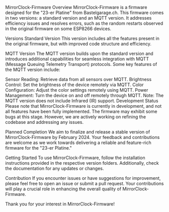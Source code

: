 MirrorClock-Firmware
Overview
MirrorClock-Firmware is a firmware designed for the "23-er Platine" from Bastelgarage.ch. This firmware comes in two versions: a standard version and an MQTT version. It addresses efficiency issues and resolves errors, such as the random restarts observed in the original firmware on some ESP8266 devices.

Versions
Standard Version
This version includes all the features present in the original firmware, but with improved code structure and efficiency.

MQTT Version
The MQTT version builds upon the standard version and introduces additional capabilities for seamless integration with MQTT (Message Queuing Telemetry Transport) protocols. Some key features of the MQTT version include:

Sensor Reading: Retrieve data from all sensors over MQTT.
Brightness Control: Set the brightness of the device remotely via MQTT.
Color Configuration: Adjust the color settings remotely using MQTT.
Power Management: Turn the device on and off remotely through MQTT.
Note: The MQTT version does not include Infrared (IR) support.
Development Status
Please note that MirrorClock-Firmware is currently in development, and not all features have been fully implemented. The firmware may exhibit some bugs at this stage. However, we are actively working on refining the codebase and addressing any issues.

Planned Completion
We aim to finalize and release a stable version of MirrorClock-Firmware by February 2024. Your feedback and contributions are welcome as we work towards delivering a reliable and feature-rich firmware for the "23-er Platine."

Getting Started
To use MirrorClock-Firmware, follow the installation instructions provided in the respective version folders. Additionally, check the documentation for any updates or changes.

Contribution
If you encounter issues or have suggestions for improvement, please feel free to open an issue or submit a pull request. Your contributions will play a crucial role in enhancing the overall quality of MirrorClock-Firmware.

Thank you for your interest in MirrorClock-Firmware!
